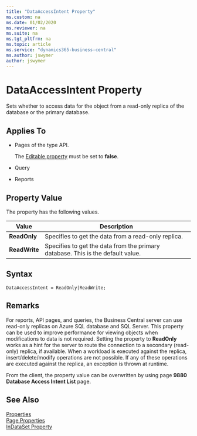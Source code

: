 ```yaml
---
title: "DataAccessIntent Property"
ms.custom: na
ms.date: 01/02/2020
ms.reviewer: na
ms.suite: na
ms.tgt_pltfrm: na
ms.topic: article
ms.service: "dynamics365-business-central"
ms.author: jswymer
author: jswymer
---
```


# DataAccessIntent Property

Sets whether to access data for the object from a read-only replica of the database or the primary database.

<!-- 
When you enable Read Scale-Out for a database, the ApplicationIntent option in the connection string provided by the client dictates whether the connection is routed to the write replica or to a read-only replica. Specifically, if the ApplicationIntent value is ReadWrite (the default value), the connection will be directed to the database’s read-write replica. This is identical to existing behavior. If the ApplicationIntent value is ReadOnly, the connection is routed to a read-only replica.-->

## Applies To  

- Pages of the type API.

    The [Editable property](devenv-editable-property.md) must be set to **false**.

- Query
- Reports

## Property Value

The property has the following values.  

|  Value  |  Description  |
|---------|---------------|  
|**ReadOnly**|Specifies to get the data from a read-only replica.|  
|**ReadWrite**|Specifies to get the data from the primary database. This is the default value.|  
  
## Syntax
```
DataAccessIntent = ReadOnly|ReadWrite;
```

## Remarks  

For reports, API pages, and queries, the Business Central server can use read-only replicas on Azure SQL database and SQL Server. This property can be used to improve performance for viewing objects when modifications to data is not required. Setting the property to **ReadOnly** works as a hint for the server to route the connection to a secondary (read-only) replica, if available. When a workload is executed against the replica, insert/delete/modify operations are not possible. If any of these operations are executed against the replica, an exception is thrown at runtime.

From the client, the property value can be overwritten by using page **9880 Database Access Intent List** page.

## See Also  

[Properties](devenv-properties.md)   
[Page Properties](devenv-page-properties.md)  
[InDataSet Property](devenv-indataset-property.md)
